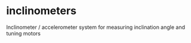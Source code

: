 # inclinometers
Inclinometer / accelerometer system for measuring inclination angle and tuning motors

